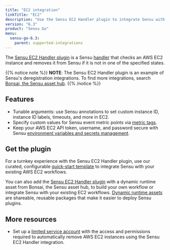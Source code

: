 ```yaml
---
title: "EC2 integration"
linkTitle: "EC2"
description: "Use the Sensu EC2 Handler plugin to integrate Sensu with your existing EC2 workflows. Read about the features of Sensu's EC2 integration and learn how to get the plugin."
version: "6.3"
product: "Sensu Go"
menu: 
  sensu-go-6.3:
    parent: supported-integrations
---
```


The [Sensu EC2 Handler plugin][4] is a Sensu [handler][1] that checks an AWS EC2 instance and removes it from Sensu if it is not in one of the specified states.

{{% notice note %}}
**NOTE**: The Sensu EC2 Handler plugin is an example of Sensu's deregistration integrations.
To find more integrations, search [Bonsai, the Sensu asset hub](https://bonsai.sensu.io/).
{{% /notice %}}

## Features

- Tunable arguments: use Sensu annotations to set custom instance ID, instance ID labels, timeouts, and more in EC2.
- Specify custom values for Sensu event metric points via [metric tags][7].
- Keep your AWS EC2 API token, username, and password secure with Sensu [environment variables and secrets management][3].

## Get the plugin

For a turnkey experience with the Sensu EC2 Handler plugin, use our curated, configurable [quick-start template][8] to integrate Sensu with your existing AWS EC2 workflows.

You can also add the [Sensu EC2 Handler plugin][4] with a dynamic runtime asset from Bonsai, the Sensu asset hub, to build your own workflow or integrate Sensu with your existing EC2 workflows.
[Dynamic runtime assets][5] are shareable, reusable packages that make it easier to deploy Sensu plugins.

## More resources

- Set up a [limited service account][9] with the access and permissions required to automatically remove AWS EC2 instances using the Sensu EC2 Handler integration.


[1]: ../../../observability-pipeline/observe-process/handlers/
[2]: ../../../observability-pipeline/observe-process/handler-templates/
[3]: ../../../operations/manage-secrets/
[4]: https://bonsai.sensu.io/assets/sensu/sensu-ec2-handler
[5]: ../../assets
[6]: ../../../commercial/
[7]: ../../../observability-pipeline/observe-schedule/checks/#output-metric-tags
[8]: https://github.com/sensu/catalog/blob/main/pipelines/deregistration/aws-ec2.yaml
[9]: ../../../operations/control-access/create-limited-service-accounts/
